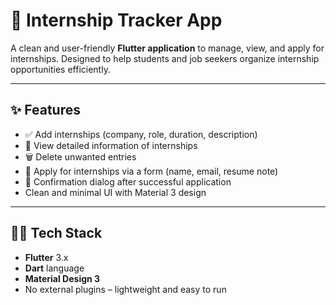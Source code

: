 # 📱 Internship Tracker App

A clean and user-friendly **Flutter application** to manage, view, and apply for internships. Designed to help students and job seekers organize internship opportunities efficiently.

---

## ✨ Features

- ✅ Add internships (company, role, duration, description)
- 📃 View detailed information of internships
- 🗑️ Delete unwanted entries
- 🧾 Apply for internships via a form (name, email, resume note)
- 💬 Confirmation dialog after successful application
- Clean and minimal UI with Material 3 design

---

## 🧑‍💻 Tech Stack

- **Flutter** 3.x
- **Dart** language
- **Material Design 3**
- No external plugins – lightweight and easy to run



